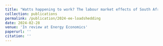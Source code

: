 ```yaml
---
title: "Watts happening to work? The labour market effects of South Africa’s electricity crisis (with Haroon Bhorat)"
collection: publications
permalink: /publication/2024-ee-loadshedding
date: 2024-02-28
venue: 'In review at Energy Economics'
paperurl: ''
citation: ''
---
```






